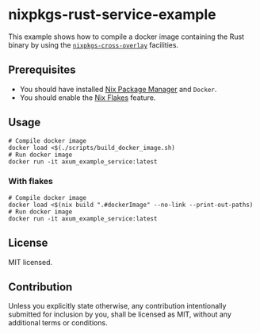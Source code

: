 # nixpkgs-rust-service-example

This example shows how to compile a docker image containing the Rust binary by
using the [`nixpkgs-cross-overlay`] facilities.

## Prerequisites

- You should have installed [Nix Package Manager] and `Docker`.
- You should enable the [Nix Flakes] feature.

## Usage

```shell
# Compile docker image
docker load <$(./scripts/build_docker_image.sh)
# Run docker image
docker run -it axum_example_service:latest
```

### With flakes

```shell
# Compile docker image
docker load <$(nix build ".#dockerImage" --no-link --print-out-paths)
# Run docker image
docker run -it axum_example_service:latest
```

## License

MIT licensed.

## Contribution

Unless you explicitly state otherwise, any contribution intentionally submitted
for inclusion by you, shall be licensed as MIT, without any additional terms or
conditions.

[Nix Package Manager]: https://nixos.org/download.html
[Nix Flakes]: https://nixos.wiki/wiki/Flakes
[`nixpkgs-cross-overlay`]: https://github.com/alekseysidorov/nixpkgs-cross-overlay
